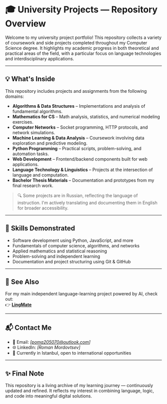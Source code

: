 # 🎓 University Projects — Repository Overview

Welcome to my university project portfolio! This repository collects a variety of coursework and side projects completed throughout my Computer Science degree. It highlights my academic progress in both theoretical and practical areas of the field, with a particular focus on language technologies and interdisciplinary applications.

---

## 💡 What's Inside

This repository includes projects and assignments from the following domains:

- **Algorithms & Data Structures** – Implementations and analysis of fundamental algorithms.
- **Mathematics for CS** – Math analysis, statistics, and numerical modeling exercises.
- **Computer Networks** – Socket programming, HTTP protocols, and network simulations.
- **Machine Learning & Data Analysis** – Coursework involving data exploration and predictive modeling.
- **Python Programming** – Practical scripts, problem-solving, and automation tasks.
- **Web Development** – Frontend/backend components built for web applications.
- **Language Technology & Linguistics** – Projects at the intersection of language and computation.
- **Bachelor Thesis Materials** – Documentation and prototypes from my final research work.

> 🔍 Some projects are in Russian, reflecting the language of instruction. I'm actively translating and documenting them in English for broader accessibility.

---

## 🧰 Skills Demonstrated

- Software development using Python, JavaScript, and more  
- Fundamentals of computer science, algorithms, and networks  
- Applied mathematics and statistical reasoning  
- Problem-solving and independent learning  
- Documentation and project structuring using Git & GitHub  

---

## 🔗 See Also

For my main independent language-learning project powered by AI, check out:  
👉 [**LingMate**](https://github.com/RomanMordovtsev/LingMate.git)

---

## 📬 Contact Me

- 📧 Email: *[poma205070@outlook.com]*  
- 🌐 LinkedIn: *[Roman Mordovtsev]*  
- 📍 Currently in Istanbul, open to international opportunities

---

## ✨ Final Note

This repository is a living archive of my learning journey — continuously updated and refined. It reflects my interest in combining language, logic, and code into meaningful digital solutions.
